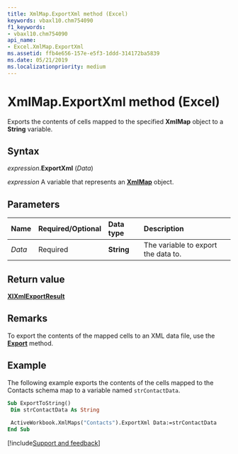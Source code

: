 ```yaml
---
title: XmlMap.ExportXml method (Excel)
keywords: vbaxl10.chm754090
f1_keywords:
- vbaxl10.chm754090
api_name:
- Excel.XmlMap.ExportXml
ms.assetid: ffb4e656-157e-e5f3-1ddd-314172ba5839
ms.date: 05/21/2019
ms.localizationpriority: medium
---
```



# XmlMap.ExportXml method (Excel)

Exports the contents of cells mapped to the specified **XmlMap** object to a **String** variable.


## Syntax

_expression_.**ExportXml** (_Data_)

_expression_ A variable that represents an **[XmlMap](Excel.XmlMap.md)** object.


## Parameters

|Name|Required/Optional|Data type|Description|
|:-----|:-----|:-----|:-----|
| _Data_|Required| **String**|The variable to export the data to.|

## Return value

**[XlXmlExportResult](Excel.XlXmlExportResult.md)**


## Remarks

To export the contents of the mapped cells to an XML data file, use the **[Export](Excel.XmlMap.Export.md)** method.


## Example

The following example exports the contents of the cells mapped to the Contacts schema map to a variable named `strContactData`.

```vb
Sub ExportToString() 
 Dim strContactData As String 
 
 ActiveWorkbook.XmlMaps("Contacts").ExportXml Data:=strContactData 
End Sub
```




[!include[Support and feedback](~/includes/feedback-boilerplate.md)]